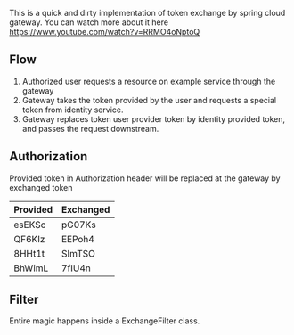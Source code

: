 This is a quick and dirty implementation of token exchange by spring cloud gateway. You can watch more about it here https://www.youtube.com/watch?v=RRMO4oNptoQ

## Flow
1. Authorized user requests a resource on example service through the gateway
2. Gateway takes the token provided by the user and requests a special token from identity service.
3. Gateway replaces token user provider token by identity provided token, and passes the request downstream.
## Authorization
Provided token in Authorization header will be replaced at the gateway by exchanged token

| Provided  | Exchanged  |   
|---------|---------|
| esEKSc  | pG07Ks  |   
| QF6KIz  | EEPoh4  |   
| 8HHt1t  | SImTSO  |   
| BhWimL  | 7fIU4n  |   

## Filter
Entire magic happens inside a ExchangeFilter class.